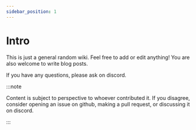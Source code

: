 ```yaml
---
sidebar_position: 1
---
```


# Intro

This is just a general random wiki. Feel free to add or edit anything!
You are also welcome to write blog posts.

If you have any questions, please ask on discord.

:::note

Content is subject to perspective to whoever
contributed it. If you disagree, consider opening an issue on github,
making a pull request, or discussing it on discord.

:::
